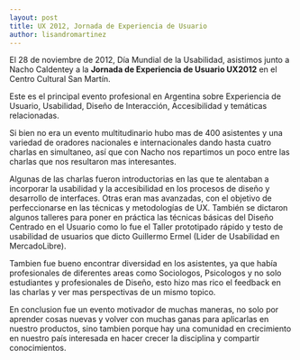 ```yaml
---
layout: post
title: UX 2012, Jornada de Experiencia de Usuario
author: lisandromartinez
---
```


El 28 de noviembre de 2012, Día Mundial de la Usabilidad, asistimos junto a Nacho Caldentey a la **Jornada de Experiencia de Usuario UX2012** en el Centro Cultural San Martín.

Este es el principal evento profesional en Argentina sobre Experiencia de Usuario, Usabilidad, Diseño de Interacción, Accesibilidad y temáticas relacionadas.

Si bien no era un evento multitudinario hubo mas de 400 asistentes y una variedad de oradores nacionales e internacionales dando hasta cuatro charlas en simultaneo, así que con Nacho nos repartimos un poco entre las charlas que nos resultaron mas interesantes.

Algunas de las charlas fueron introductorias en las que te alentaban a incorporar la usabilidad y la accesibilidad en los procesos de diseño y desarrollo de interfaces. Otras eran mas avanzadas, con el objetivo de perfeccionarse en las técnicas y metodologías de UX. También se dictaron algunos talleres para poner en práctica las técnicas básicas del Diseño Centrado en el Usuario como lo fue el Taller prototipado rápido y testo de usabilidad de usuarios que dicto Guillermo Ermel (Lider de Usabilidad en MercadoLibre).

Tambien fue bueno encontrar diversidad en los asistentes, ya que había profesionales de diferentes areas como Sociologos, Psicologos y no solo estudiantes y profesionales de Diseño, esto hizo mas rico el feedback en las charlas y ver mas perspectivas de un mismo topico.

En conclusion fue un evento motivador de muchas maneras, no solo por aprender cosas nuevas y volver con muchas ganas para aplicarlas en nuestro productos, sino tambien porque hay una comunidad en crecimiento en nuestro país interesada en hacer crecer la disciplina y compartir conocimientos.
